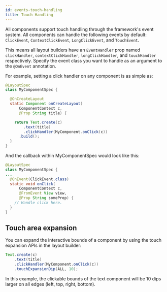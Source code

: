```yaml
---
id: events-touch-handling
title: Touch Handling
---
```


All components support touch handling through the framework's event system. All components can handle the following events by default: `ClickEvent`, `ContextClickEvent`, `LongClickEvent`, and `TouchEvent`.

This means all layout builders have an `EventHandler` prop named `clickHandler`, `contextClickHandler`, `longClickHandler`, and `touchHandler` respectively. Specify the event class you want to handle as an argument to the `@OnEvent` annotation.

For example, setting a click handler on any component is as simple as:

```java
@LayoutSpec
class MyComponentSpec {

  @OnCreateLayout
  static Component onCreateLayout(
      ComponentContext c,
      @Prop String title) {

    return Text.create(c)
        .text(title)
        .clickHandler(MyComponent.onClick(c))
      .build();
  }
}
```

And the callback within MyComponentSpec would look like this:

```java
@LayoutSpec
class MyComponentSpec {
...
  @OnEvent(ClickEvent.class)
  static void onClick(
      ComponentContext c,
      @FromEvent View view,
      @Prop String someProp) {
    // Handle click here.
  }
}
```

## Touch area expansion
You can expand the interactive bounds of a component by using the touch expansion APIs in the layout builder:

```java
Text.create(c)
    .text(title)
    .clickHandler(MyComponent.onClick(c))
    .touchExpansionDip(ALL, 10);
```
In this example, the clickable bounds of the text component will be 10 dips larger on all edges (left, top, right, bottom).
